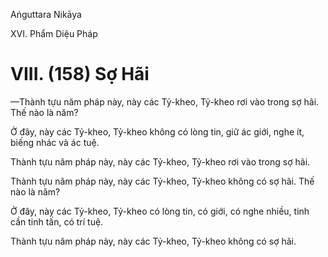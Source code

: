 Aṅguttara Nikāya

XVI. Phẩm Diệu Pháp

# VIII. (158) Sợ Hãi

—Thành tựu năm pháp này, này các Tỷ-kheo, Tỷ-kheo rơi vào trong sợ hãi. Thế nào là năm?

Ở đây, này các Tỷ-kheo, Tỷ-kheo không có lòng tin, giữ ác giới, nghe ít, biếng nhác và ác tuệ.

Thành tựu năm pháp này, này các Tỷ-kheo, Tỷ-kheo rơi vào trong sợ hãi.

Thành tựu năm pháp này, này các Tỷ-kheo, Tỷ-kheo không có sợ hãi. Thế nào là năm?

Ở đây, này các Tỷ-kheo, Tỷ-kheo có lòng tin, có giới, có nghe nhiều, tinh cần tinh tấn, có trí tuệ.

Thành tựu năm pháp này, này các Tỷ-kheo, Tỷ-kheo không có sợ hãi.

